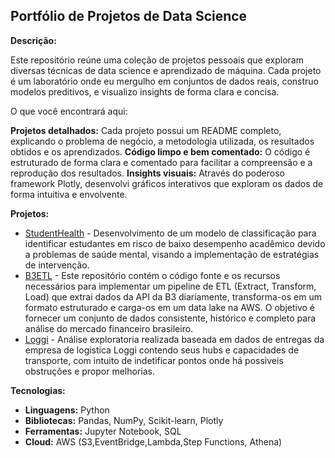## Portfólio de Projetos de Data Science

**Descrição:**

Este repositório reúne uma coleção de projetos pessoais que exploram diversas técnicas de data science e aprendizado de máquina. Cada projeto é um laboratório onde eu mergulho em conjuntos de dados reais, construo modelos preditivos, e visualizo insights de forma clara e concisa.


O que você encontrará aqui:

**Projetos detalhados:** Cada projeto possui um README completo, explicando o problema de negócio, a metodologia utilizada, os resultados obtidos e os aprendizados.
**Código limpo e bem comentado:** O código é estruturado de forma clara e comentado para facilitar a compreensão e a reprodução dos resultados.
**Insights visuais:** Através do poderoso framework Plotly, desenvolvi gráficos interativos que exploram os dados de forma intuitiva e envolvente.

**Projetos:**

* [StudentHealth](https://github.com/miguelssouza/datascience/tree/main/StudentHealth) - Desenvolvimento de um modelo de classificação para identificar estudantes em risco de baixo desempenho acadêmico devido a problemas de saúde mental, visando a implementação de estratégias de intervenção.
* [B3ETL](https://github.com/miguelssouza/B3ETL.git) - Este repositório contém o código fonte e os recursos necessários para implementar um pipeline de ETL (Extract, Transform, Load) que extrai dados da API da B3 diariamente, transforma-os em um formato estruturado e carga-os em um data lake na AWS. O objetivo é fornecer um conjunto de dados consistente, histórico e completo para análise do mercado financeiro brasileiro.
* [Loggi](https://github.com/miguelssouza/datascience/tree/main/Loggi) - Análise exploratoria realizada baseada em dados de entregas da empresa de logistica Loggi contendo seus hubs e capacidades de transporte, com intuito de indetificar pontos onde há possiveis obstruções e propor melhorias.

**Tecnologias:**

* **Linguagens:** Python
* **Bibliotecas:** Pandas, NumPy, Scikit-learn, Plotly
* **Ferramentas:** Jupyter Notebook, SQL
* **Cloud:** AWS (S3,EventBridge,Lambda,Step Functions, Athena)
